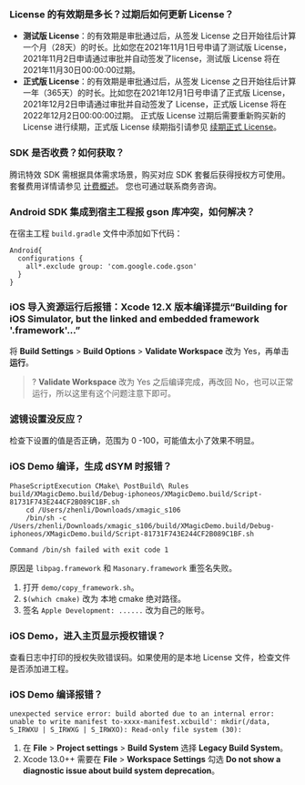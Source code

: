 [](id:q1)
###  License 的有效期是多长？过期后如何更新 License？
- **测试版 License**：的有效期是审批通过后，从签发 License 之日开始往后计算一个月（28天）的时长。比如您在2021年11月1日号申请了测试版 License，2021年11月2日申请通过审批并自动签发了license，测试版 License 将在2021年11月30日00:00:00过期。
- **正式版 License**：的有效期是审批通过后，从签发 License 之日开始往后计算一年（365天）的时长。比如您在2021年12月1日号申请了正式版 License，2021年12月2日申请通过审批并自动签发了 License，正式版 License 将在2022年12月2日00:00:00过期。
  正式版 License 过期后需要重新购买新的 License 进行续期，正式版 License 续期指引请参见 [续期正式 License]()。

[](id:q2)
###  SDK 是否收费？如何获取？
腾讯特效 SDK 需根据具体需求场景，购买对应 SDK 套餐后获得授权方可使用。套餐费用详情请参见 [计费概述](https://cloud.tencent.com/document/product/616/36807)。 您也可通过联系商务咨询。

[](id:q3)
###  Android SDK 集成到宿主工程报 gson 库冲突，如何解决？
在宿主工程 `build.gradle` 文件中添加如下代码：

```
Android{
  configurations {
    all*.exclude group: 'com.google.code.gson'
  }
}
```

[](id:q4)
###  iOS 导入资源运行后报错：Xcode 12.X 版本编译提示“Building for iOS Simulator, but the linked and embedded framework '.framework'...”
将 **Build Settings** > **Build Options** > **Validate Workspace** 改为 Yes，再单击**运行**。

> ? **Validate Workspace** 改为 Yes 之后编译完成，再改回 No，也可以正常运行，所以这里有这个问题注意下即可。

[](id:q5)
###  滤镜设置没反应？
检查下设置的值是否正确，范围为 0 -100，可能值太小了效果不明显。

[](id:q6)
###  iOS Demo 编译，生成 dSYM 时报错？
```
PhaseScriptExecution CMake\ PostBuild\ Rules build/XMagicDemo.build/Debug-iphoneos/XMagicDemo.build/Script-81731F743E244CF2B089C1BF.sh
    cd /Users/zhenli/Downloads/xmagic_s106
    /bin/sh -c /Users/zhenli/Downloads/xmagic_s106/build/XMagicDemo.build/Debug-iphoneos/XMagicDemo.build/Script-81731F743E244CF2B089C1BF.sh

Command /bin/sh failed with exit code 1
```
原因是 `libpag.framework` 和 `Masonary.framework` 重签名失败。

1.  打开 `demo/copy_framework.sh`。
2.  `$(which cmake)` 改为 本地 cmake 绝对路径。
3.  签名 `Apple Development: ......` 改为自己的账号。

[](id:q7)
###  iOS Demo，进入主页显示授权错误？
查看日志中打印的授权失败错误码。如果使用的是本地 License 文件，检查文件是否添加进工程。

[](id:q8)
###  iOS Demo 编译报错？
```
unexpected service error: build aborted due to an internal error: unable to write manifest to-xxxx-manifest.xcbuild': mkdir(/data, S_IRWXU | S_IRWXG | S_IRWXO): Read-only file system (30):
```
1. 在 **File** > **Project settings** > **Build System** 选择 **Legacy Build System**。
2. Xcode 13.0++  需要在 **File** > **Workspace Settings**  勾选 **Do not show a diagnostic issue about build system deprecation**。
